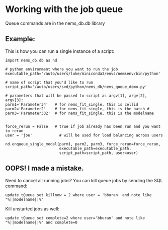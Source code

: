 # Working with the job queue

Queue commands are in the nems_db.db library

## Example:

This is how you can run a single instance of a script:

```
import nems_db.db as nd

# python environment where you want to run the job
executable_path='/auto/users/luke/miniconda3/envs/nemsenv/bin/python'

# name of script that you'd like to run
script_path='/auto/users/svd/python/nems_db/nems_queue_demo.py'

# parameters that will be passed to script as argv[1], argv[2], argv[3]:
parm1='Parameter34'   # for nems_fit_single, this is cellid
parm2='Parameter2'    # for nems_fit_single, this is the batch #
parm3='Parameter332'  # for nems_fit_single, this is the modelname


force_rerun = False   # true if job already has been run and you want to rerun
user = 'joe'            # will be used for load balancing across users

nd.enqueue_single_model(parm1, parm2, parm3, force_rerun=force_rerun,
                        executable_path=executable_path,
                        script_path=script_path, user=user)
```

## OOPS! I made a mistake.

Need to cancel all running jobs? You can kill queue jobs by sending the SQL command:

    update tQueue set killnow = 2 where user = 'bburan' and note like "%||modelname||%"

Kill unstarted jobs as well:

    update tQueue set complete=2 where user='bburan' and note like "%||modelname||%" and complete=0

